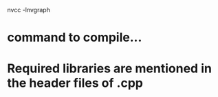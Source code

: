 nvcc -lnvgraph <filename>

# command to compile...
# Required libraries are mentioned in the header files of .cpp
